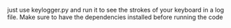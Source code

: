 just use keylogger.py and run it to see the strokes of your keyboard in a log file.
Make sure to have the dependencies installed before running the code
